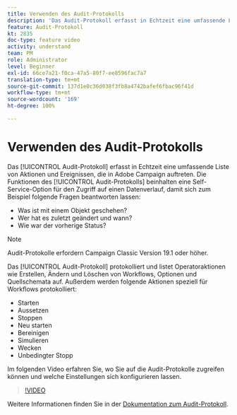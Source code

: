 ```yaml
---
title: Verwenden des Audit-Protokolls
description: 'Das Audit-Protokoll erfasst in Echtzeit eine umfassende Liste von Aktionen und Ereignissen, die in Adobe Campaign auftreten. '
feature: Audit-Protokoll
kt: 2835
doc-type: feature video
activity: understand
team: PM
role: Administrator
level: Beginner
exl-id: 66ce7a21-f0ca-47a5-80f7-ee8596fac7a7
translation-type: tm+mt
source-git-commit: 137d1e0c36d038f3fb8a4742bafef6fbac96f41d
workflow-type: tm+mt
source-wordcount: '169'
ht-degree: 100%

---
```


# Verwenden des Audit-Protokolls

Das [!UICONTROL Audit-Protokoll] erfasst in Echtzeit eine umfassende Liste von Aktionen und Ereignissen, die in Adobe Campaign auftreten. Die Funktionen des [!UICONTROL Audit-Protokolls] beinhalten eine Self-Service-Option für den Zugriff auf einen Datenverlauf, damit sich zum Beispiel folgende Fragen beantworten lassen:

* Was ist mit einem Objekt geschehen?
* Wer hat es zuletzt geändert und wann?
* Wie war der vorherige Status?

>[!NOTE]
>
>Audit-Protokolle erfordern Campaign Classic Version 19.1 oder höher.

Das [!UICONTROL Audit-Protokoll] protokolliert und listet Operatoraktionen wie Erstellen, Ändern und Löschen von Workflows, Optionen und Quellschemata auf. Außerdem werden folgende Aktionen speziell für Workflows protokolliert:

* Starten
* Aussetzen
* Stoppen
* Neu starten
* Bereinigen
* Simulieren
* Wecken
* Unbedingter Stopp

Im folgenden Video erfahren Sie, wo Sie auf die Audit-Protokolle zugreifen können und welche Einstellungen sich konfigurieren lassen.

>[!VIDEO](https://video.tv.adobe.com/v/27425?quality=12)

Weitere Informationen finden Sie in der [Dokumentation zum Audit-Protokoll](https://docs.adobe.com/content/help/de-DE/campaign-classic/using/monitoring-campaign-classic/production-procedures/audit-trail.html).
